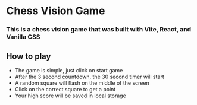 # Chess Vision Game

### This is a chess vision game that was built with Vite, React, and Vanilla CSS

## How to play
- The game is simple, just click on start game
- After the 3 second countdown, the 30 second timer will start
- A random square will flash on the middle of the screen
- Click on the correct square to get a point
- Your high score will be saved in local storage
